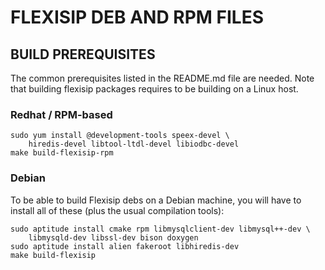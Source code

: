 # FLEXISIP DEB AND RPM FILES #

## BUILD PREREQUISITES

The common prerequisites listed in the README.md file are needed.
Note that building flexisip packages requires to be building on a Linux host.

### Redhat / RPM-based

    sudo yum install @development-tools speex-devel \
        hiredis-devel libtool-ltdl-devel libiodbc-devel
    make build-flexisip-rpm

### Debian

To be able to build Flexisip debs on a Debian machine, you will have to install
all of these (plus the usual compilation tools):

    sudo aptitude install cmake rpm libmysqlclient-dev libmysql++-dev \
    	libmysqld-dev libssl-dev bison doxygen
    sudo aptitude install alien fakeroot libhiredis-dev
    make build-flexisip
